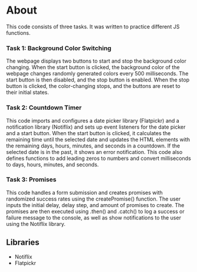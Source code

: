 # About

This code consists of three tasks. It was written to practice different JS
functions.

### Task 1: Background Color Switching

The webpage displays two buttons to start and stop the background color
changing. When the start button is clicked, the background color of the webpage
changes randomly generated colors every 500 milliseconds. The start button is
then disabled, and the stop button is enabled. When the stop button is clicked,
the color-changing stops, and the buttons are reset to their initial states.

### Task 2: Countdown Timer

This code imports and configures a date picker library (Flatpickr) and a
notification library (Notiflix) and sets up event listeners for the date picker
and a start button. When the start button is clicked, it calculates the
remaining time until the selected date and updates the HTML elements with the
remaining days, hours, minutes, and seconds in a countdown. If the selected date
is in the past, it shows an error notification. This code also defines functions
to add leading zeros to numbers and convert milliseconds to days, hours,
minutes, and seconds.

### Task 3: Promises

This code handles a form submission and creates promises with randomized success
rates using the createPromise() function. The user inputs the initial delay,
delay step, and amount of promises to create. The promises are then executed
using .then() and .catch() to log a success or failure message to the console,
as well as show notifications to the user using the Notiflix library.

## Libraries

- Notiflix
- Flatpickr
